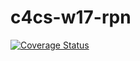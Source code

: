# c4cs-w17-rpn
[![Coverage Status](https://coveralls.io/repos/github/schmian/c4cs-w17-rpn/badge.svg)](https://coveralls.io/github/schmian/c4cs-w17-rpn)
